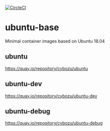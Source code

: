 [![CircleCI](https://circleci.com/gh/cybozu/ubuntu-base.svg?style=svg)](https://circleci.com/gh/cybozu/ubuntu-base)

# ubuntu-base

Minimal container images based on Ubuntu 18.04

## ubuntu
https://quay.io/repository/cybozu/ubuntu

## ubuntu-dev
https://quay.io/repository/cybozu/ubuntu-dev

## ubuntu-debug
https://quay.io/repository/cybozu/ubuntu-debug
